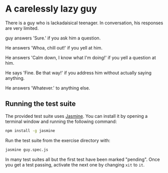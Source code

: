 # A carelessly lazy guy

There is a guy who is lackadaisical teenager. In conversation, his responses are very limited.

guy answers 'Sure.' if you ask him a question.

He answers 'Whoa, chill out!' if you yell at him.

He answers 'Calm down, I know what I'm doing!' if you yell a question at him.

He says 'Fine. Be that way!' if you address him without actually saying
anything.

He answers 'Whatever.' to anything else.

## Running the test suite

The provided test suite uses [Jasmine](https://jasmine.github.io/).
You can install it by opening a terminal window and running the
following command:

```sh
npm install -g jasmine
```

Run the test suite from the exercise directory with:

```sh
jasmine guy.spec.js
```

In many test suites all but the first test have been marked "pending".
Once you get a test passing, activate the next one by changing `xit` to `it`.
